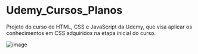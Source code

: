 # Udemy_Cursos_Planos
Projeto do curso de HTML, CSS e JavaScript da Udemy, que visa aplicar os conhecimentos em CSS adquiridos na etapa inicial do curso.

![image](https://github.com/LeonardoSanga/Udemy_Cursos_Planos/assets/100099053/6fbebde2-1b5b-41f0-b6b1-90fb42ee24f3)
